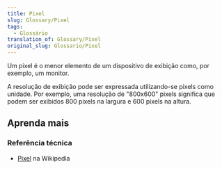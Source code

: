 ```yaml
---
title: Pixel
slug: Glossary/Pixel
tags:
  - Glossário
translation_of: Glossary/Pixel
original_slug: Glossario/Pixel
---
```

Um pixel é o menor elemento de um dispositivo de exibição como, por exemplo, um monitor.

A resolução de exibição pode ser expressada utilizando-se pixels como unidade. Por exemplo, uma resolução de "800x600" pixels significa que podem ser exibidos 800 pixels na largura e 600 pixels na altura.

## Aprenda mais

### Referência técnica

- [Pixel](https://pt.wikipedia.org/wiki/Pixel) na Wikipedia
